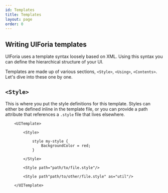 ```yaml
---
id: Templates
title: Templates
layout: page
order: 0
---
```



## Writing UIForia templates

UIForia uses a template syntax loosely based on XML. Using this syntax you can define the hierarchical structure of your UI.  

Templates are made up of various sections, `<Style>`, `<Using>`, `<Contents>`. Let's dive into these one by one.
## `<Style>`
This is where you put the style definitions for this template. Styles can either be defined inline in the template file, or you can provide a path attribute that references a `.style` file that lives elsewhere.

```
    <UITemplate>
        
        <Style>
            
            style my-style {
                BackgroundColor = red;
            }
            
        </Style>
        
        <Style path="path/to/file.style"/>
        
        <Style path"path/to/other/file.style" as="util"/>
        
    </UITemplate>
```

<!--## Writing XML Templates-->
<!--Using XML markup, you can define the hierarchical structure of the user interface.-->

<!--The following code example shows the logical structure for a button, which triggers an onMouseClick to open a window:-->

<!--```-->
<!--<?xml version="1.0" encoding="utf-8"?> -->
<!--<UITemplate> -->

<!--    <Style path="UI/Window.style"/>-->

<!--    <Contents style="window-container">-->

<!--        <Group style="create-button-row">-->
<!--            <Div onMouseClick="OnButtonClick()" style="button">Create Window</Div>-->
<!--        </Group>-->
<!--        -->
<!--    </Contents>-->

<!--</UITemplate>-->
<!--```-->

<!--The first line is the XML declaration. -->

<!--`<UITemplate>` defines the document root-->

<!--`<Style path=" ">` assigns the path of the stylesheet, with all your styling properties to set the dimensions of the elements and how they are displayed on the screen.-->

<!--`<Contents style" ">` acts as the parent container for the entire file.-->

<!--`<Group style =" ">` assigns an element to be styled in Window.style-->

<!--`<Div style =" ">` is the child element, with a specified style, and an input event binding (onMouseClick). The method OnButtonClick() is declared in the C# file.-->


<!--Although you can style the elements within the XML file using a `<style>` tag, it is recommended that you use a separate stylesheet. -->


<!--x-id-->
<!--style-->
<!--eventmethod-->
<!--if-->

<!--`<Div if="IsInStartZone" style="dragme" onDragCreate="StartDrag($element)">Dragme</Div>`-->


<!--<br/>-->

<!------------------------------------------------------------------->

<!--### Reusing Components-->
<!--Designing large user interfaces is simple in UIForia. You can import other XML files by defining the class in a tag `<NameofClass>`-->

<!--For example, say that you have a checkbox UI element that has a square and a check-mark image. You can create an XML template file to reuse the checkbox UI element in other XML files. Perhaps you want to use checkbox.xml in your form.xml file: `<Checkbox>`-->

<!--#### Loading XML from C#-->
<!--The C# file must define the path of the .xml. This should be declared before your class.-->


<!--`[Template("UI/Checkbox.xml")]`   -->
<!--`public class AnimationDemo : UIElement`   -->
<!--`{}`-->

<!--Every class inherits from UIElement in order for the templates to be matched and use their respective elements.-->



<!--<br/>-->

<!------------------------------------------------------------------->


<!--#### Property Access-->
<!--Any property on an element can be accessed. -->
<!--````C#-->
<!--    <SomeElement someValue="someFieldOnTheType"/>-->
<!--    <SomeElement someValue="someArrayField[6]"/>-->
<!--    <SomeElement someValue="some.nested.array[6].some.other.property"/>-->
<!--    <SomeElement someValue="some.nested.array[6 + 1 * 2 / 5].some.other.property"/>-->
<!--````-->

<!--#### Method References-->
<!--Methods can also be referenced directly and their output used. They are special in that their arguments -->
<!--can take computed expressions as well as literal values-->
<!--````C#-->
<!--    <SomeElement someValue="myMethod(45, true, someField.nested.value + something)"/>-->
<!--````-->

<!--#### Aliases-->

<!--Various aliases can be made available to the expression engine. The most prominent use of these -->
<!--are within `<Repeat>` tags. Aliases are defined by the context in which the expression runs. Anything-->
<!--can be an alias, the syntax is simply $ + some identifier. Important to note is that aliases are -->
<!--type checked just like all expressions, so you won't be able to accidentally mis-use them-->


<!--````C#-->
<!--    <SomeElement intValue="$intAlias"/>-->
<!--````-->







<!--FlexItemSelfAlignment: sets alignment of specific flex item in the flex container-->







